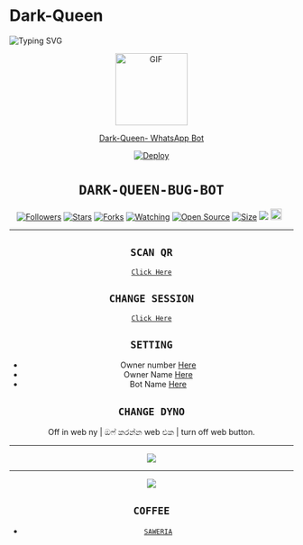 # Dark-Queen

<img
        src="https://readme-typing-svg.herokuapp.com/?size=30&width=800&lines=Click+On+Deploy+To+Heroku+Button+Install."
            alt="Typing SVG"
        />
    </a>
</p>
<div align="center">
  <p align="center">
  <a href="https://github.com/isuru2003/Dark-Queen.git"><img src="https://media.giphy.com/media/Uhl43Qa5QbhKglX8DX/giphy.gif" alt="GIF" width="128" height="128"/>
</p>Dark-Queen-
WhatsApp Bot

[![Deploy](https://www.herokucdn.com/deploy/button.svg)](https://heroku.com/deploy?template=https://github.com/DarkWinzo/Dark-Queen)
# ```DARK-QUEEN-BUG-BOT```
<p align="center">
<a href="https://github.com/DarkWinzo/followers"><img title="Followers" src="https://img.shields.io/github/followers/HYPER-MOD?color=red&style=flat-square"></a>
<a href="https://github.com/DarkWinzo/Dark-Queen/stargazers/"><img title="Stars" src="https://img.shields.io/github/stars/HYPER-MOD/bug-bot?color=blue&style=flat-square"></a>
<a href="https://github.com/DarkWinzo/Dark-Queen/network/members"><img title="Forks" src="https://img.shields.io/github/forks/HYPER-MOD/bug-bot?color=red&style=flat-square"></a>
<a href="https://github.com/DarkWinzo/Dark-Queen/watchers"><img title="Watching" src="https://img.shields.io/github/watchers/HYPER-MOD/bug-bot?label=Watchers&color=blue&style=flat-square"></a>
<a href="https://github.com/DarkWinzo/Dark-Queen"><img title="Open Source" src="https://badges.frapsoft.com/os/v2/open-source.svg?v=103"></a>
<a href="https://github.com/DarkWinzo/Dark-Queen/"><img title="Size" src="https://img.shields.io/github/repo-size/zeeoneofc/Alphabot7?style=flat-square&color=green"></a>
<a href="https://hits.seeyoufarm.com"><img src="https://hits.seeyoufarm.com/api/count/incr/badge.svg?url=https%3A%2F%2Fgithub.com%2FHYPER-MOD%2Fbug-bot&count_bg=%2379C83D&title_bg=%23555555&icon=probot.svg&icon_color=%2300FF6D&title=hits&edge_flat=false"/></a>
<a href="https://github.com/DarkWinzo/Dark-Queen/graphs/commit-activity"><img height="20" src="https://img.shields.io/badge/Maintained%3F-yes-green.svg"></a>&nbsp;&nbsp;
</p>
<p align='center'>
    </p>

-------

## `SCAN QR`

[`Click Here`](https://replit.com/@DarkWinzo/Dark-Queen-QR-Code)

## `CHANGE SESSION`

[`Click Here`](https://github.com/DarkWinzo/Dark-Queen/blob/main/session.json#L1)

## `SETTING`

- Owner number [Here](https://github.com/DarkWinzo/Dark-Queen/blob/main/settings.json#L4)
- Owner Name [Here](https://github.com/DarkWinzo/Dark-Queen/blob/main/settings.json#L13)
- Bot Name [Here](https://github.com/DarkWinzo/Dark-Queen/blob/main/settings.json#L14)

## `CHANGE DYNO`

Off in web ny | ඔෆ් කරන්න web එක | turn off web button.

----------

<p align="center">
  <img src="https://i.ibb.co/TPqc8cv/Screenshot-2021-10-14-12-00-45-610-com-android-chrome.jpg" />
</p>

----------

<p align="center">
  <img src="https://i.ibb.co/P18NNM2/20211024-191503.jpg" />
</p>


## ```COFFEE```

- [`SAWERIA`](https://saweria.co/hypermod)
